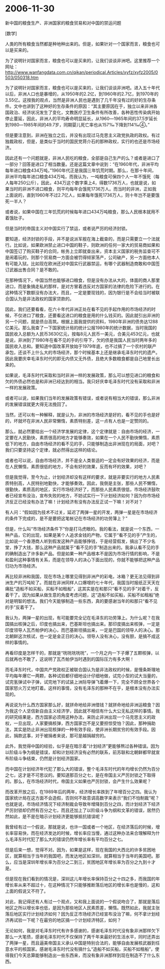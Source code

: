 # 2006-11-30

新中国的粮食生产、非洲国家的粮食贸易和对中国的禁运问题

[数学]

人类的所有粮食当然都是种地种出来的。但是，如果针对一个国家而言，粮食也可以是买来的。

为了说明针对国家而言，粮食也可以是买来的，让我们谈谈非洲吧。这里推荐一个网址： 	    http://www.wanfangdata.com.cn/qikan/periodical.Articles/xyfz/xyfz2005/0503/050318.htm

为了说明针对国家而言，粮食也可以是买来的，让我们谈谈非洲吧。进入五十年代以后，非洲人口也是暴增的，从1950年的2.2亿，到1960年的2.7亿，到1970年的3.55亿。这按我的观点，当然是非洲人民也是遇到了几千年没有过的好的生存条件。文中也讲到了这种好的生存条件的原因：“其主要原因在于，独立以来非洲各国政治、经济状况发生了变化，文教医疗卫生条件有所改善，各种恶性传染病开始停止蔓延，因此，非洲人的平均寿命明显延长，从1960―1965年间的37.5岁延长到1980―1985年间的49.7岁，同期婴儿死亡率也从157‰下降到114‰④。”

但是要注意到，非洲在独立之后，并没有出现过马克思主义政党执政的政权。有过独裁政权，但是，是类似于当时的国民党蒋介石的那种政权，实行的也还是市场经济。

因此还有一个问题就是，非洲人民吃的粮食，全部是自己生产的么？或者是进口了一部分？回答是进口了相当数量。还是这篇文章中说到：“在1960年代，非洲平均每年进口粮食434万吨，”1960年代正是我国三年饥荒时期。那么，在那十年间，非洲平均每年进口粮食434万吨，而我认为，一吨粮食可保四个人一年不饿死（每人每年250公斤），因此，434万这个数字乘上4，得数1736万人，也就是说，如果当时的非洲不进口粮食，则平均每年会饿死1736万人。而当时的非洲，正如我上面说的，直到1960年不过2.7亿人，如果每年饿死1736万人，则十年岂不是要饿死一半人？

或者说，如果中国在三年饥荒的时候每年进口434万吨粮食，那么人民根本就用不着饿肚子。

但是当时的帝国主义对中国实行了禁运，或者说严厉的经济封锁。

要知道，经济封锁的手段，并不是说派军舰在海上截查的，而是只需要立一个法就行。比如说，如果欧洲禁止进口中国的鞋子，则欧洲的任何一家大的贸易商如果和中国签订了购买鞋子的合同，帐务上立即就查出来，资本主义国家的税务监查可不是闹着玩的，则那个贸易商一方面会被罚得倾家荡产，公司破产，另一方面他本人有可能入狱。比如现在欧洲还对中国实行武器禁运，有哪个武器制造商敢和中国签订武器出售合同？是不敢的。

在那种情况下，中国当然也能够进口粮食，但是没有办法从大的，体面的商人那里进口，而是象搞走私的那样，是对方冒着违反对方国家的法律的危险下进行的。在这种情况下数额没有办法大，而且，一定是要现钱的，因为银行是不会给当时被联合国认为是非法政权的国家贷款的。

因此，我们还要看看，在六十年代非洲正处在看不见的手起作用的市场经济的时候，不仅进口了粮食，还要看这进口的粮食是用的什么钱买的。因此就引出非洲的另一个问题，就是债台高筑。根据上面我提供的资料，1980年非洲的债务达1288亿美元。那么我查了一下国家统计局的统计公报1980年的统计数据，当时我国的国民收入总额为人民币3630亿元，按每8元人民币一美元，合美元453亿元，也就是说，非洲到了1980年在看不见的手的引导下，欠的债是我国人民当时两年多的国民收入总和。要知道中国改革开放始于1979年底，也不过搞了一个农村的联产承包，还谈不上什么大的市场经济，那个时候基本上还是继承毛泽东时代的遗产。因此我要庆幸毛泽东时代的即无内债又无外债，且绝大多数粮食都是自己地里长出来的。

如果说，毛泽东时代采取和当时非洲一样的发展政策，那么可以想见进口的粮食和欠的外债必然也是和非洲已经达到的相当。我只好庆幸毛泽东时代没有采取和非洲一样的发展政策。

或者可以说，如果我们当年的发展政策有错误，或者说有相当大的错误，那么非洲的发展错误就更大得无法挽回了。

当然，还可以有一种解释，就是认为，非洲的市场经济是好的，看不见的手也是好的，坏就坏在非洲人民非常懒惰，素质特别差，这一点有人也是一定赞同的。

那么，就必然要给出一个经济学发展的定律，这个定律就是：自由市场的经济，一定要在人民勤快，素质很高的地方才能够奏效，如果在一个人民不勤快懒惰，素质低下的地方，自由市场经济的看不见的手，只能够制造出非洲现在的局面，对吧？我们只要坚持这个定律，就必然得出这样的结论。

或者也可以说，自由市场经济，并不是全人类普适的一定会有好效果的经济，而是在人民懒惰，素质很低的地方，不会有好的效果，反而有坏的效果，对吧？

但是我觉得，至今为止，计划经济却没有这样的要求，就是非要实行的地方人民素质特别高，人民特别地勤快，才能够奏效。因此，我倒是主张，那些人民不懒惰，很勤快，素质高的地区，实行市场经济好了，而那些人民素质很低，市场经济鼓吹者已经宣布没治，宣布失败的地方，不妨试实行一下计划经济如何？因为你市场经济反正已经没有办法了嘛！计划经济有没有办法反正试一下嘛！对不对？

有人问：“假如因为技术不过关，延迟了两弹一星的开发，两弹一星是在市场经济的条件下完成的，是不是要把这笔帐记在市场经济的功劳簿上？”

但是，什么叫“市场经济条件下”你是打马虎眼的。我的看法，就是说一个东西，一种产品，它的出现，如果是某个人追求金钱的产物，它属于“看不见的手”产生的，比如说一个香港商人听到假发这种产品能够挣钱，于是经营假发，搞出了不少名堂，挣了大钱，那么这种产品就属于“看不见的手”制造出来的。我承认看不见的手的确制造出了许多新产品。但是如果一种产品根本不是因为市场行情的影响，不是和盈利这种事情有关系，而是在领导人的决心下面出现的，你就不能够把这种产品归功为市场经济。

再比较非洲和我国，现在市场上哪里见得到非洲产的彩电，冰箱？更无法见得到非洲生产的万吨轮了。而就在非洲同样人口爆增的七十年代，我国当时报纸正天天在痛批“造船不如买船，买船不如租船”，这其实是在和那只“看不见的手”对着干，反着干了。因为如果从做生意的角度考虑问题，这“造船不如买船，买船不如租船”绝对是明智的想法。我们今天能够制造一些东西，真的要感谢当年的和那只“看不见的手”反着干了。

我认为，两弹一星的出现，有可能要完全记在毛泽东的功劳簿上。为什么呢？在我国搞出核弹之后，印度也搞出来，巴基斯坦也搞出来。那印度搞出来核弹，一定是印度领导人瓦杰帕伊的决心，而巴基斯坦搞出来，一定是巴国的领导人的决心。那北朝鲜这次核试，也一定是金正日的决心。领导人没有决心，没有胆，是搞不成这样的事情的。

再看印度是怎样干的，那就是“咣咣咣咣咣”，一个月之内一下子爆了五颗核弹，以后就再也不敢了，这说明了瓦杰帕伊当时遇到的国际压力有多大啊！

而毛泽东时代，中国共产党政权正被联合国认为是非法政权的时候，是慢条斯理地平均每年爆它一两颗，各种试验都仔细地设计仔细地做，试完小型的试大当量的，试完氢弹试中子弹，试完地下的试装上洲际导弹飞着爆一下，完全不顾全世界各个国家怒火万丈地盯着。这样的事情，没有毛泽东的那种不在乎，是根本没有办法实现的。

再说说为什么西方国家那么好，就拼命地给非洲借钱？就拼命地给非洲运粮食？因为我这个人坚信新自由主义经济学，因此就不相信有什么大公无私这样的事情。我的研究结果是，西方国家必须用这种办法，来防止非洲出现一个马克思主义的政权，一旦出现，人家要搞核弹，西方国家岂不是又要担惊受怕？因此，那种捐助法，其实是防止非洲出现核弹的一种有效手段，使非洲长期贫穷的有效手段。因此，捐款这事，对于被捐者来说，那可是越捐越穷的。

此外，我觉得中国的经验，似乎是在暗示着“计划经济”更能够熬过各种错误。因为以阶级斗争为纲是错误，却和计划经济没有必然的联系，前苏联和北朝鲜都早就宣布阶级斗争结束，仍然是计划经济国家。

而中国在计划经济年代犯了那么大的错误，整个毛泽东时代的年均增长仍然为百分之七，这才是不可思议的。要知道那百分之七，是在帝国主义严厉封锁之下取得的。那么，在市场经济时代，帝国主义如果也严厉封锁，会产生什么效果呢？

而改革开放之后，在1989年后的两年，经济增长率跌到了年增百分之四。我认为国家统计局在这方面不会造假，否则何不故意调高数字来表示“我们不怕制裁”呢？也就是说，市场经济情况下经济制裁会导致年增降到百分之四，而计划经济下经济严厉封锁却仍然有百分之七，而且还加上了以阶级斗争为纲和文革的错误，居然仍然如此，是不是在暗示计划经济更能够抵抗错误呢？

我曾经有过一个假说，那就是说，也许一国或者一个地区，在经济落后的时候，增长率容易快，而在经济发达的时候，增长率应当慢，通过这种办法来合理解释为什么毛泽东时代犯了那么大的错误仍然年增长率有平均百分之七。

但是后来一想，觉得不对。因为，如果是这样，现在我国的大西北的许多贫困地区，就算相当于当年的我国吧，而发达地区如深圳，就算相当于当年的美国吧。那么，应当是深圳年增长率为百分之二到三，贫困地区年增长率为百分之九到十才是。

但是现在我们看到的情况是，深圳这儿年增长率保持百分之十四之多，而我国的年增长率从来不超过十，在这种情况下只能够推断落后地区的增长率也是慢的，这和上面的假说又不符了。

对此，我记得还有人有过一个观点，又和我上面说的一个假说吻合了，那就是落后地区之所以增长率也低，是因为那些地区人民素质差，懒惰。既然如此，我就主张落后地区实行计划经济如何？因为反正市场经济已经宣布没治了嘛，何不拿计划经济再试验一下呢？在最穷的地区搞一个计划经济特区，如何？

无论如何，我是对毛泽东时代有许多感谢的，感谢毛泽东时代没有象非洲那样欠下那么一大笔债，感谢毛泽东时代不仅保持了两千年来最好的生活水平，同时还弄出了两弹一星，而且逼美帝国主义承认中国是特别合法的，能够自由发展核武器到任意水平的核国家。感谢毛泽东时代没有搞什么“造船不如买船，买船不如租船”，使得我们今天总算能够制造出一些东西来，而没有象非洲那样到现在制造不了什么东西。
